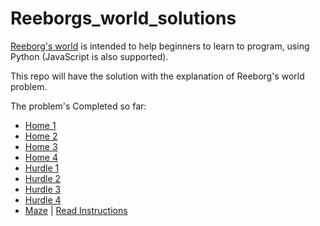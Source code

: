 # Reeborgs_world_solutions
[Reeborg's world](https://reeborg.ca/index_en.html) is intended to help beginners to learn to program, using Python (JavaScript is also supported).

This repo will have the solution with the explanation of Reeborg's world problem.

The problem's Completed so far:
- [Home 1](https://github.com/ashutosh-vaidya/Reeborgs_world_solutions/blob/main/Home%201.py)
- [Home 2](https://github.com/ashutosh-vaidya/Reeborgs_world_solutions/blob/main/Home%202.py)
- [Home 3](https://github.com/ashutosh-vaidya/Reeborgs_world_solutions/blob/main/Home%203.py)
- [Home 4](https://github.com/ashutosh-vaidya/Reeborgs_world_solutions/blob/main/Home%204.py)
- [Hurdle 1](https://github.com/ashutosh-vaidya/Reeborgs_world_solutions/blob/main/Hurdle%201.py)
- [Hurdle 2](https://github.com/ashutosh-vaidya/Reeborgs_world_solutions/blob/main/Hurdle%202.py)
- [Hurdle 3](https://github.com/ashutosh-vaidya/Reeborgs_world_solutions/blob/main/Hurdle%203.py) 
- [Hurdle 4](https://github.com/ashutosh-vaidya/Reeborgs_world_solutions/blob/main/Hurdle%204.py)
- [Maze](https://github.com/ashutosh-vaidya/Reeborgs_world_solutions/blob/main/Maze.py) | [Read Instructions](https://github.com/ashutosh-vaidya/Reeborgs_world_solutions/blob/main/Maze_README.md)
